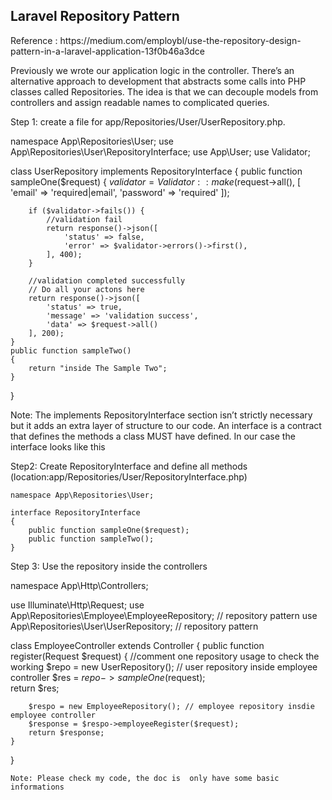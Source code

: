 
<h2>Laravel Repository Pattern</h2>
Reference : https://medium.com/employbl/use-the-repository-design-pattern-in-a-laravel-application-13f0b46a3dce 

Previously we wrote our application logic in the controller. There’s an alternative approach to development that abstracts some calls into PHP classes called Repositories. The idea is that we can decouple models from controllers and assign readable names to complicated queries.

Step 1: create a file for app/Repositories/User/UserRepository.php.



 	
namespace App\Repositories\User;
use App\Repositories\User\RepositoryInterface;
use App\User;
use Validator;

class UserRepository implements RepositoryInterface
{
    public function sampleOne($request)
    {
        $validator = Validator::make($request->all(), [
            'email' => 'required|email',
            'password' => 'required'
        ]);
        
        if ($validator->fails()) {
            //validation fail
            return response()->json([
                'status' => false,
                'error' => $validator->errors()->first(),
            ], 400);
        }
    
        //validation completed successfully
        // Do all your actons here
        return response()->json([
            'status' => true,
            'message' => 'validation success',
            'data' => $request->all()
        ], 200);
    }
    public function sampleTwo()
    {
        return "inside The Sample Two";
    }
}



Note: The implements RepositoryInterface section isn’t strictly necessary but it adds an extra layer of structure to our code. An interface is a contract that defines the methods a class MUST have defined. In our case the interface looks like this

Step2: Create RepositoryInterface and define all methods (location:app/Repositories/User/RepositoryInterface.php)


	namespace App\Repositories\User;

	interface RepositoryInterface
	{
		public function sampleOne($request);
		public function sampleTwo();
	}

Step 3: Use the repository inside the controllers


namespace App\Http\Controllers;

use Illuminate\Http\Request;
use App\Repositories\Employee\EmployeeRepository; // repository pattern
use App\Repositories\User\UserRepository; // repository pattern

class EmployeeController extends Controller
{
    public function register(Request $request)
    {
        //comment one repository usage to check the working
        $repo = new UserRepository(); // user repository inside employee controller
        $res = $repo->sampleOne($request);  
        return $res;

        $respo = new EmployeeRepository(); // employee repository insdie employee controller
        $response = $respo->employeeRegister($request);
        return $response;
    }
}
    
    Note: Please check my code, the doc is  only have some basic informations
